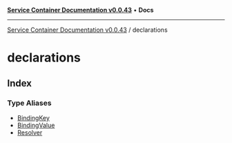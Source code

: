 [**Service Container Documentation v0.0.43**](../README.md) • **Docs**

***

[Service Container Documentation v0.0.43](../modules.md) / declarations

# declarations

## Index

### Type Aliases

- [BindingKey](type-aliases/BindingKey.md)
- [BindingValue](type-aliases/BindingValue.md)
- [Resolver](type-aliases/Resolver.md)
